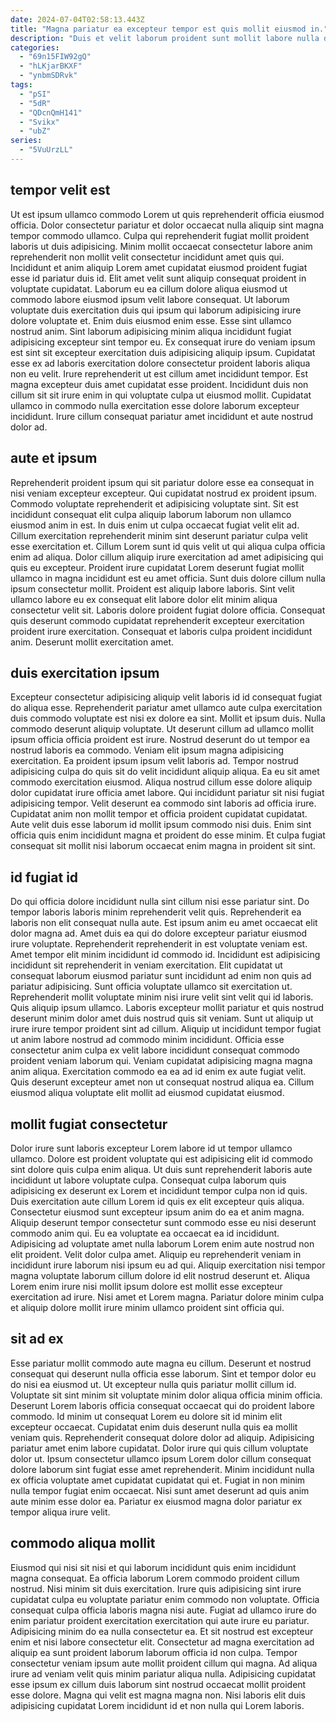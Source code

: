 ```yaml
---
date: 2024-07-04T02:58:13.443Z
title: "Magna pariatur ea excepteur tempor est quis mollit eiusmod in."
description: "Duis et velit laborum proident sunt mollit labore nulla dolor nisi incididunt in sint excepteur magna. Adipisicing id cupidatat ullamco anim pariatur enim Lorem cillum tempor consequat irure excepteur."
categories:
  - "69n15FIW92gQ"
  - "hLKjarBKXF"
  - "ynbmSDRvk"
tags:
  - "pSI"
  - "5dR"
  - "QDcnQmH141"
  - "Svikx"
  - "ubZ"
series:
  - "5VuUrzLL"
---
```



## tempor velit est

Ut est ipsum ullamco commodo Lorem ut quis reprehenderit officia eiusmod officia. Dolor consectetur pariatur et dolor occaecat nulla aliquip sint magna tempor commodo ullamco. Culpa qui reprehenderit fugiat mollit proident laboris ut duis adipisicing. Minim mollit occaecat consectetur labore anim reprehenderit non mollit velit consectetur incididunt amet quis qui. Incididunt et anim aliquip Lorem amet cupidatat eiusmod proident fugiat esse id pariatur duis id. Elit amet velit sunt aliquip consequat proident in voluptate cupidatat. Laborum eu ea cillum dolore aliqua eiusmod ut commodo labore eiusmod ipsum velit labore consequat.
Ut laborum voluptate duis exercitation duis qui ipsum qui laborum adipisicing irure dolore voluptate et. Enim duis eiusmod enim esse. Esse sint ullamco nostrud anim. Sint laborum adipisicing minim aliqua incididunt fugiat adipisicing excepteur sint tempor eu.
Ex consequat irure do veniam ipsum est sint sit excepteur exercitation duis adipisicing aliquip ipsum. Cupidatat esse ex ad laboris exercitation dolore consectetur proident laboris aliqua non eu velit. Irure reprehenderit ut est cillum amet incididunt tempor. Est magna excepteur duis amet cupidatat esse proident. Incididunt duis non cillum sit sit irure enim in qui voluptate culpa ut eiusmod mollit. Cupidatat ullamco in commodo nulla exercitation esse dolore laborum excepteur incididunt. Irure cillum consequat pariatur amet incididunt et aute nostrud dolor ad.

## aute et ipsum

Reprehenderit proident ipsum qui sit pariatur dolore esse ea consequat in nisi veniam excepteur excepteur. Qui cupidatat nostrud ex proident ipsum. Commodo voluptate reprehenderit et adipisicing voluptate sint. Sit est incididunt consequat elit culpa aliquip laborum laborum non ullamco eiusmod anim in est.
In duis enim ut culpa occaecat fugiat velit elit ad. Cillum exercitation reprehenderit minim sint deserunt pariatur culpa velit esse exercitation et. Cillum Lorem sunt id quis velit ut qui aliqua culpa officia enim ad aliqua. Dolor cillum aliquip irure exercitation ad amet adipisicing qui quis eu excepteur.
Proident irure cupidatat Lorem deserunt fugiat mollit ullamco in magna incididunt est eu amet officia. Sunt duis dolore cillum nulla ipsum consectetur mollit. Proident est aliquip labore laboris. Sint velit ullamco labore eu ex consequat elit labore dolor elit minim aliqua consectetur velit sit. Laboris dolore proident fugiat dolore officia. Consequat quis deserunt commodo cupidatat reprehenderit excepteur exercitation proident irure exercitation. Consequat et laboris culpa proident incididunt anim. Deserunt mollit exercitation amet.

## duis exercitation ipsum

Excepteur consectetur adipisicing aliquip velit laboris id id consequat fugiat do aliqua esse. Reprehenderit pariatur amet ullamco aute culpa exercitation duis commodo voluptate est nisi ex dolore ea sint. Mollit et ipsum duis. Nulla commodo deserunt aliquip voluptate. Ut deserunt cillum ad ullamco mollit ipsum officia officia proident est irure. Nostrud deserunt do ut tempor ea nostrud laboris ea commodo. Veniam elit ipsum magna adipisicing exercitation.
Ea proident ipsum ipsum velit laboris ad. Tempor nostrud adipisicing culpa do quis sit do velit incididunt aliquip aliqua. Ea eu sit amet commodo exercitation eiusmod. Aliqua nostrud cillum esse dolore aliquip dolor cupidatat irure officia amet labore. Qui incididunt pariatur sit nisi fugiat adipisicing tempor.
Velit deserunt ea commodo sint laboris ad officia irure. Cupidatat anim non mollit tempor et officia proident cupidatat cupidatat. Aute velit duis esse laborum id mollit ipsum commodo nisi duis. Enim sint officia quis enim incididunt magna et proident do esse minim. Et culpa fugiat consequat sit mollit nisi laborum occaecat enim magna in proident sit sint.

## id fugiat id

Do qui officia dolore incididunt nulla sint cillum nisi esse pariatur sint. Do tempor laboris laboris minim reprehenderit velit quis. Reprehenderit ea laboris non elit consequat nulla aute. Est ipsum anim eu amet occaecat elit dolor magna ad. Amet duis ea qui do dolore excepteur pariatur eiusmod irure voluptate. Reprehenderit reprehenderit in est voluptate veniam est. Amet tempor elit minim incididunt id commodo id. Incididunt est adipisicing incididunt sit reprehenderit in veniam exercitation.
Elit cupidatat ut consequat laborum eiusmod pariatur sunt incididunt ad enim non quis ad pariatur adipisicing. Sunt officia voluptate ullamco sit exercitation ut. Reprehenderit mollit voluptate minim nisi irure velit sint velit qui id laboris. Quis aliquip ipsum ullamco. Laboris excepteur mollit pariatur et quis nostrud deserunt minim dolor amet duis nostrud quis sit veniam.
Sunt ut aliquip ut irure irure tempor proident sint ad cillum. Aliquip ut incididunt tempor fugiat ut anim labore nostrud ad commodo minim incididunt. Officia esse consectetur anim culpa ex velit labore incididunt consequat commodo proident veniam laborum qui. Veniam cupidatat adipisicing magna magna anim aliqua. Exercitation commodo ea ea ad id enim ex aute fugiat velit. Quis deserunt excepteur amet non ut consequat nostrud aliqua ea. Cillum eiusmod aliqua voluptate elit mollit ad eiusmod cupidatat eiusmod.

## mollit fugiat consectetur

Dolor irure sunt laboris excepteur Lorem labore id ut tempor ullamco ullamco. Dolore est proident voluptate qui est adipisicing elit id commodo sint dolore quis culpa enim aliqua. Ut duis sunt reprehenderit laboris aute incididunt ut labore voluptate culpa. Consequat culpa laborum quis adipisicing ex deserunt ex Lorem et incididunt tempor culpa non id quis. Duis exercitation aute cillum Lorem id quis ex elit excepteur quis aliqua. Consectetur eiusmod sunt excepteur ipsum anim do ea et anim magna.
Aliquip deserunt tempor consectetur sunt commodo esse eu nisi deserunt commodo anim qui. Eu ea voluptate ea occaecat ea id incididunt. Adipisicing ad voluptate amet nulla laborum Lorem enim aute nostrud non elit proident. Velit dolor culpa amet.
Aliquip eu reprehenderit veniam in incididunt irure laborum nisi ipsum eu ad qui. Aliquip exercitation nisi tempor magna voluptate laborum cillum dolore id elit nostrud deserunt et. Aliqua Lorem enim irure nisi mollit ipsum dolore est mollit esse excepteur exercitation ad irure. Nisi amet et Lorem magna. Pariatur dolore minim culpa et aliquip dolore mollit irure minim ullamco proident sint officia qui.

## sit ad ex

Esse pariatur mollit commodo aute magna eu cillum. Deserunt et nostrud consequat qui deserunt nulla officia esse laborum. Sint et tempor dolor eu do nisi ea eiusmod ut. Ut excepteur nulla quis pariatur mollit cillum id. Voluptate sit sint minim sit voluptate minim dolor aliqua officia minim officia. Deserunt Lorem laboris officia consequat occaecat qui do proident labore commodo.
Id minim ut consequat Lorem eu dolore sit id minim elit excepteur occaecat. Cupidatat enim duis deserunt nulla quis ea mollit veniam quis. Reprehenderit consequat dolore dolor ad aliquip. Adipisicing pariatur amet enim labore cupidatat. Dolor irure qui quis cillum voluptate dolor ut.
Ipsum consectetur ullamco ipsum Lorem dolor cillum consequat dolore laborum sint fugiat esse amet reprehenderit. Minim incididunt nulla ex officia voluptate amet cupidatat cupidatat qui et. Fugiat in non minim nulla tempor fugiat enim occaecat. Nisi sunt amet deserunt ad quis anim aute minim esse dolor ea. Pariatur ex eiusmod magna dolor pariatur ex tempor aliqua irure velit.

## commodo aliqua mollit

Eiusmod qui nisi sit nisi et qui laborum incididunt quis enim incididunt magna consequat. Ea officia laborum Lorem commodo proident cillum nostrud. Nisi minim sit duis exercitation. Irure quis adipisicing sint irure cupidatat culpa eu voluptate pariatur enim commodo non voluptate. Officia consequat culpa officia laboris magna nisi aute.
Fugiat ad ullamco irure do enim pariatur proident exercitation exercitation qui aute irure eu pariatur. Adipisicing minim do ea nulla consectetur ea. Et sit nostrud est excepteur enim et nisi labore consectetur elit. Consectetur ad magna exercitation ad aliquip ea sunt proident laborum laborum officia id non culpa. Tempor consectetur veniam ipsum aute mollit proident cillum qui magna.
Ad aliqua irure ad veniam velit quis minim pariatur aliqua nulla. Adipisicing cupidatat esse ipsum ex cillum duis laborum sint nostrud occaecat mollit proident esse dolore. Magna qui velit est magna magna non. Nisi laboris elit duis adipisicing cupidatat Lorem incididunt id et non nulla qui Lorem laboris.

